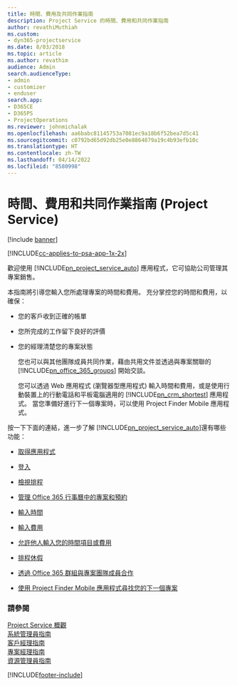 ```yaml
---
title: 時間、費用及共同作業指南
description: Project Service 的時間、費用和共同作業指南
author: revathiMuthiah
ms.custom:
- dyn365-projectservice
ms.date: 8/03/2018
ms.topic: article
ms.author: revathim
audience: Admin
search.audienceType:
- admin
- customizer
- enduser
search.app:
- D365CE
- D365PS
- ProjectOperations
ms.reviewer: johnmichalak
ms.openlocfilehash: aa6babc81145753a7081ec9a18b6f52bea7d5c41
ms.sourcegitcommit: c0792bd65d92db25e0e8864879a19c4b93efb10c
ms.translationtype: HT
ms.contentlocale: zh-TW
ms.lasthandoff: 04/14/2022
ms.locfileid: "8580998"
---
```

# <a name="time-expense-and-collaboration-guide-project-service"></a>時間、費用和共同作業指南 (Project Service)

[!include [banner](../includes/psa-now-project-operations.md)]

[!INCLUDE[cc-applies-to-psa-app-1x-2x](../includes/cc-applies-to-psa-app-1x-2x.md)]

歡迎使用 [!INCLUDE[pn_project_service_auto](../includes/pn-project-service-auto.md)] 應用程式，它可協助公司管理其專案銷售。 
  
 本指南將引導您輸入您所處理專案的時間和費用。 充分掌控您的時間和費用，以確保：  
  
- 您的客戶收到正確的帳單  
  
- 您所完成的工作留下良好的評價  
  
- 您的經理清楚您的專案狀態  
  
  您也可以與其他團隊成員共同作業，藉由共用文件並透過與專案關聯的 [!INCLUDE[pn_office_365_groups](../includes/pn-office-365-groups.md)] 開始交談。  
  
  您可以透過 Web 應用程式 (瀏覽器型應用程式) 輸入時間和費用，或是使用行動裝置上的行動電話和平板電腦適用的 [!INCLUDE[pn_crm_shortest](../includes/pn-crm-shortest.md)] 應用程式。 當您準備好進行下一個專案時，可以使用 Project Finder Mobile 應用程式。  
  
按一下下面的連結，進一步了解 [!INCLUDE[pn_project_service_auto](../includes/pn-project-service-auto.md)]還有哪些功能：  
  
-   [取得應用程式](../psa/get-apps.md)  
  
-   [登入](../psa/sign-in.md)  
  
-   [檢視排程](../psa/view-schedule.md)  
  
-   [管理 Office 365 行事曆中的專案和預約](../psa/manage-project-bookings-office-365-calendar.md)  
  
-   [輸入時間](../psa/enter-time.md)  
  
-   [輸入費用](../psa/enter-expenses.md)  
  
-   [允許他人輸入您的時間項目或費用](../psa/allow-someone-else-enter-time-entry-expense.md)  
  
-   [排程休假](../psa/schedule-time-off.md)  
  
-   [透過 Office 365 群組與專案團隊成員合作](../psa/collaborate-project-team-members-office-365-groups.md)  
  
-   [使用 Project Finder Mobile 應用程式尋找您的下一個專案](../psa/find-next-project-finder-mobile-app.md)  
  
### <a name="see-also"></a>請參閱  
 [Project Service 概觀](../psa/overview.md)   
 [系統管理員指南](../psa/admin-guide.md)   
 [客戶經理指南](../psa/account-manager-guide.md)   
 [專案經理指南](../psa/project-manager-guide.md)   
 [資源管理員指南](../psa/resource-manager-guide.md)   


[!INCLUDE[footer-include](../includes/footer-banner.md)]
